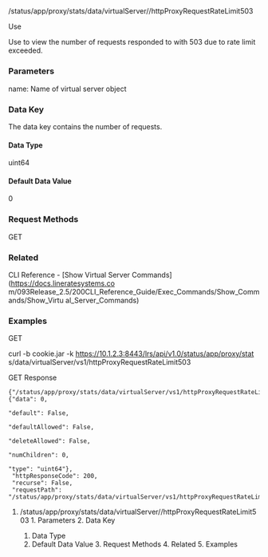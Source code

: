 ##
/status/app/proxy/stats/data/virtualServer/<name>/httpProxyRequestRateLimit503

Use

Use to view the number of requests responded to with 503 due to rate limit
exceeded.

### Parameters

name: Name of virtual server object

### Data Key

The data key contains the number of requests.

#### Data Type

uint64

#### Default Data Value

0

### Request Methods

GET

### Related

CLI Reference - [Show Virtual Server Commands](https://docs.lineratesystems.co
m/093Release_2.5/200CLI_Reference_Guide/Exec_Commands/Show_Commands/Show_Virtu
al_Server_Commands)

### Examples

GET

curl -b cookie.jar -k https://10.1.2.3:8443/lrs/api/v1.0/status/app/proxy/stat
s/data/virtualServer/vs1/httpProxyRequestRateLimit503

GET Response

    
    {"/status/app/proxy/stats/data/virtualServer/vs1/httpProxyRequestRateLimit503": {"data": 0,
                                                                                        "default": False,
                                                                                        "defaultAllowed": False,
                                                                                        "deleteAllowed": False,
                                                                                        "numChildren": 0,
                                                                                        "type": "uint64"},
     "httpResponseCode": 200,
     "recurse": False,
     "requestPath": "/status/app/proxy/stats/data/virtualServer/vs1/httpProxyRequestRateLimit503"}
    

  1. /status/app/proxy/stats/data/virtualServer/<name>/httpProxyRequestRateLimit503
    1. Parameters
    2. Data Key
      1. Data Type
      2. Default Data Value
    3. Request Methods
    4. Related
    5. Examples


